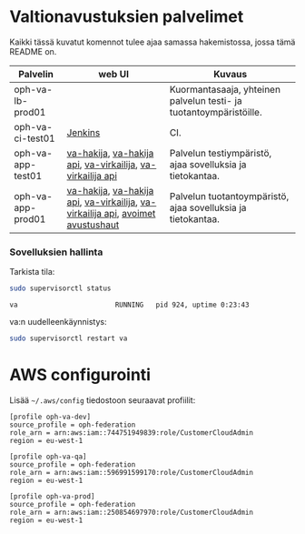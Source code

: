 # Valtionavustuksien palvelimet

Kaikki tässä kuvatut komennot tulee ajaa samassa hakemistossa, jossa
tämä README on.

| Palvelin | web UI | Kuvaus |
|---|---|---|
| oph-va-lb-prod01 | | Kuormantasaaja, yhteinen palvelun testi- ja tuotantoympäristöille. |
| oph-va-ci-test01 | [Jenkins](https://dev.valtionavustukset.oph.fi/) | CI. |
| oph-va-app-test01 | [va-hakija](https://testi.valtionavustukset.oph.fi/avustushaku/1/), [va-hakija api](https://testi.valtionavustukset.oph.fi/doc), [va-virkailija](https://testi.virkailija.valtionavustukset.oph.fi/), [va-virkailija api](https://testi.virkailija.valtionavustukset.oph.fi/doc/) | Palvelun testiympäristö, ajaa sovelluksia ja tietokantaa. |
| oph-va-app-prod01 | [va-hakija](https://valtionavustukset.oph.fi/avustushaku/1/), [va-hakija api](https://valtionavustukset.oph.fi/doc), [va-virkailija](https://testi.virkailija.valtionavustukset.oph.fi/), [va-virkailija api](https://virkailija.valtionavustukset.oph.fi/doc/), [avoimet avustushaut](http://oph.fi/rahoitus/valtionavustukset) | Palvelun tuotantoympäristö, ajaa sovelluksia ja tietokantaa. |

### Sovelluksien hallinta

Tarkista tila:

``` bash
sudo supervisorctl status
```

```
va                        RUNNING   pid 924, uptime 0:23:43
```

va:n uudelleenkäynnistys:

``` bash
sudo supervisorctl restart va
```


# AWS configurointi

Lisää `~/.aws/config` tiedostoon seuraavat profiilit:

```
[profile oph-va-dev]
source_profile = oph-federation
role_arn = arn:aws:iam::744751949839:role/CustomerCloudAdmin
region = eu-west-1

[profile oph-va-qa]
source_profile = oph-federation
role_arn = arn:aws:iam::596991599170:role/CustomerCloudAdmin
region = eu-west-1

[profile oph-va-prod]
source_profile = oph-federation
role_arn = arn:aws:iam::250854697970:role/CustomerCloudAdmin
region = eu-west-1
```
